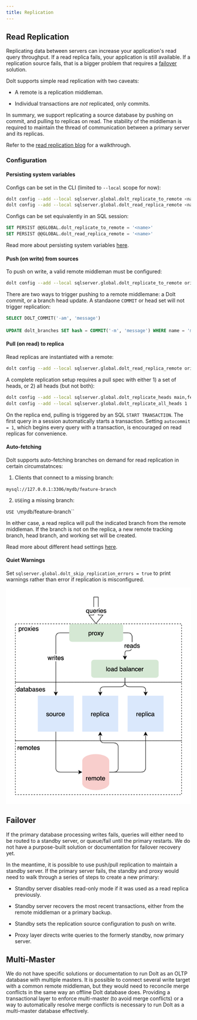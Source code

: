 ```yaml
---
title: Replication
---
```


## Read Replication

Replicating data between servers can increase your application's read query
throughput. If a read replica fails, your application is
still available. If a replication source fails, that is a bigger
problem that requires a [failover](#failover) solution.

Dolt supports simple read replication with two caveats:

- A remote is a replication middleman.

- Individual transactions are _not_ replicated, only commits.

In summary, we support replicating a source database by pushing
on commit, and pulling to replicas on read. The stability of the middleman is
required to maintain the thread of communication between a primary server
and its replicas.

Refer to the [read replication
blog](https://www.dolthub.com/blog/2021-10-20-read-replication/) for a
walkthrough.

### Configuration

#### Persisting system variables

Configs can be set in the CLI (limited to `--local` scope for now):

```bash
dolt config --add --local sqlserver.global.dolt_replicate_to_remote <name>
dolt config --add --local sqlserver.global.dolt_read_replica_remote <name>
```

Configs can be set equivalently in an SQL session:

```SQL
SET PERSIST @@GLOBAL.dolt_replicate_to_remote = '<name>'
SET PERSIST @@GLOBAL.dolt_read_replica_remote = '<name>'
```

Read more about persisting system variables [here](../../../interfaces/sql/persistence.md).

#### Push (on write) from sources

To push on write, a valid remote middleman must be configured:

```bash
dolt config --add --local sqlserver.global.dolt_replicate_to_remote origin
```

There are two ways to trigger pushing to a remote middlemane: a Dolt commit,
or a branch head update. A standaone `COMMIT` or head set will not
trigger replication:

```SQL
SELECT DOLT_COMMIT('-am', 'message')

UPDATE dolt_branches SET hash = COMMIT('-m', 'message') WHERE name = 'main' AND hash = @@database_name_head
```

#### Pull (on read) to replica

Read replicas are instantiated with a remote:

```bash
dolt config --add --local sqlserver.global.dolt_read_replica_remote origin
```

A complete replication setup requires a pull spec with either 1) a set
of heads, or 2) all heads (but not both):

```bash
dolt config --add --local sqlserver.global.dolt_replicate_heads main,feature1
dolt config --add --local sqlserver.global.dolt_replicate_all_heads 1
```

On the replica end, pulling is triggered by an SQL `START TRANSACTION`.
The first query in a session automatically starts a transaction. Setting
`autocommit = 1`, which begins every query with a transaction, is
encouraged on read replicas for convenience.

#### Auto-fetching

Dolt supports auto-fetching branches on demand for read replication in
certain circumstatnces:

1) Clients that connect to a missing branch:

`mysql://127.0.0.1:3306/mydb/feature-branch`

2) `USE`ing a missing branch:

`USE \`mydb/feature-branch\``

In either case, a read replica will pull the indicated branch from
the remote middleman. If the branch is not on the replica, a new remote
tracking branch, head branch, and working set will be created.

Read more about different head settings [here](../../../interfaces/sql/heads).

#### Quiet Warnings

Set `sqlserver.global.dolt_skip_replication_errors = true` to print warnings
rather than error if replication is misconfigured.

![Read replication](../../.gitbook/assets/dolt-read-replication.png)

## Failover

If the primary database processing writes
fails, queries will either need to be routed to a standby server, or
queue/fail until the primary restarts. We do not have a purpose-built
solution or documentation for failover recovery yet.

In the meantime, it is possible to use push/pull replication to maintain
a standby server. If the primary server fails, the standby and proxy
would need to walk through a series of steps to create a new primary:

- Standby server disables read-only mode if it was used as a read
    replica previously.

- Standby server recovers the most recent transactions, either from the
    remote middleman or a primary backup.

- Standby sets the replication source configuration to push on write.

- Proxy layer directs write queries to the formerly standby, now primary
    server.

## Multi-Master

We do not have specific solutions or documentation to run Dolt as
an OLTP database with multiple masters. It is possible to connect several
write target with a common remote middleman, but they would need to reconcile
merge conflicts in the same way an offline Dolt database does. Providing
a transactional layer to enforce multi-master (to avoid merge conflicts)
or a way to automatically resolve merge conflicts is necessary to run
Dolt as a multi-master database effectively.